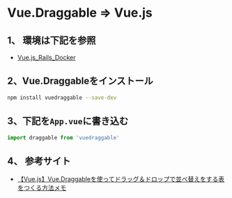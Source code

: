 # Vue.Draggable => Vue.js

## 1、 環境は下記を参照
* [Vue.js_Rails_Docker](https://tanikento.github.io/wiki/環境構築/Vue.js_Rails_Docker/)

## 2、Vue.Draggableをインストール
``` bash
npm install vuedraggable --save-dev
```
## 3、下記を`App.vue`に書き込む
``` javascript
import draggable from 'vuedraggable'
```
## 4、 参考サイト
* [【Vue.js】Vue.Draggableを使ってドラッグ＆ドロップで並べ替えをする表をつくる方法メモ
](http://sagatto.com/20171031_vuejs_sortable)
